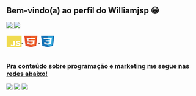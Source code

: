 ## Bem-vindo(a) ao perfil do Williamjsp 😁

 <div>
   <a href="https://github.com/williamjsp">
   <img height="180em" src="https://github-readme-stats.vercel.app/api?username=williamjsp&show_icons=true&theme=holi&include_all_commits=true&count_private=true"/>
   <img height="180em" src="https://github-readme-stats.vercel.app/api/top-langs/?username=williamjsp&layout=compact&langs_count=6&theme=holi"/>
</div>
    
<div style="display: inline_block"><br>
  <img align="center" alt="Js" height="30" width="40" src="https://raw.githubusercontent.com/devicons/devicon/master/icons/javascript/javascript-plain.svg">
  <img align="center" alt="HTML" height="30" width="40" src="https://raw.githubusercontent.com/devicons/devicon/master/icons/html5/html5-original.svg">
  <img align="center" alt="CSS" height="30" width="40" src="https://raw.githubusercontent.com/devicons/devicon/master/icons/css3/css3-original.svg">
</div>
 
<br>
 
### Pra conteúdo sobre programação e marketing me segue nas redes abaixo!
 
<div>
  <a href="https://instagram.com/williamjohnsonsz" target="_blank"><img src="https://img.shields.io/badge/-Instagram-%23E4405F?style=for-the-badge&logo=instagram&logoColor=white" target="_blank"></a>
  <a href = "johnsinhowsp@gmail.com"><img src="https://img.shields.io/badge/-Gmail-%23333?style=for-the-badge&logo=gmail&logoColor=white" target="_blank"></a>
  <a href="https://www.linkedin.com/in/william-johnson-2b6389288/" target="_blank"><img src="https://img.shields.io/badge/-LinkedIn-%230077B5?style=for-the-badge&logo=linkedin&logoColor=white" target="_blank"></a>
</div>

